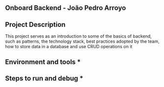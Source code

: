## Onboard Backend - João Pedro Arroyo

## Project Description

This project serves as an introduction to some of the basics of backend, such as patterns,
the technology stack, best practices adopted by the team, how to store data in a database
and use CRUD operations on it

## Environment and tools \*

## Steps to run and debug \*
